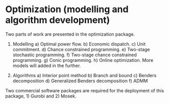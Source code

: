 # Optimization (modelling and algorithm development)
Two parts of work are presented in the optimization package.

1) Modelling
a) Optimal power flow.
b) Economic dispatch.
c) Unit commitment.
d) Chance constrained programming.
e) Two-stage stochastic programming.
f) Two-stage chance constrained programming.
g) Conic programming.
h) Online optimization.
More models will added in the further.

2) Algorithms
a) Interior point method
b) Branch and bound
c) Benders decomposition
d) Generalized Benders decomposition
f) ADMM

Two commercial software packages are required for the deployment of this package, 1) Gurobi and 2) Mosek.